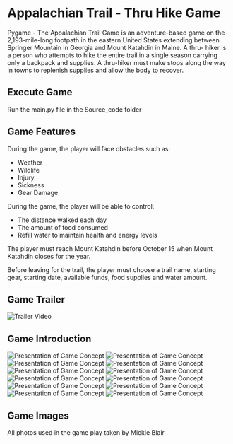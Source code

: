 # Appalachian Trail - Thru Hike Game

Pygame - The Appalachian Trail Game is an adventure-based game on the 2,193-mile-long footpath in the eastern United States extending between Springer Mountain in Georgia and Mount Katahdin in Maine.  A thru- hiker is a person who attempts to hike the entire trail in a single season carrying only a backpack and supplies.  A thru-hiker must make stops along the way in towns to replenish supplies and allow the body to recover. 

## Execute Game
Run the main.py file in the Source_code folder

## Game Features
During the game, the player will face obstacles such as:
* Weather
* Wildlife
* Injury
* Sickness
* Gear Damage

During the game, the player will be able to control:
* The distance walked each day
* The amount of food consumed
* Refill water to maintain health and energy levels

The player must reach Mount Katahdin before October 15 when Mount Katahdin closes for the year.

Before leaving for the trail, the player must choose a trail name, starting gear, starting date, available funds, food supplies and water amount.

## Game Trailer
![Trailer Video](GameTrailer.gif)

## Game Introduction
![Presentation of Game Concept](intro/Hike-01.png)
![Presentation of Game Concept](intro/Hike-02.png)
![Presentation of Game Concept](intro/Hike-03.png)
![Presentation of Game Concept](intro/Hike-04.png)
![Presentation of Game Concept](intro/Hike-05.png)
![Presentation of Game Concept](intro/Hike-06.png)
![Presentation of Game Concept](intro/Hike-07.png)
![Presentation of Game Concept](intro/Hike-08.png)
![Presentation of Game Concept](intro/Hike-09.png)
![Presentation of Game Concept](intro/Hike-10.png)
![Presentation of Game Concept](intro/Hike-11.png)
![Presentation of Game Concept](intro/Hike-12.png)



## Game Images
All photos used in the game play taken by Mickie Blair
